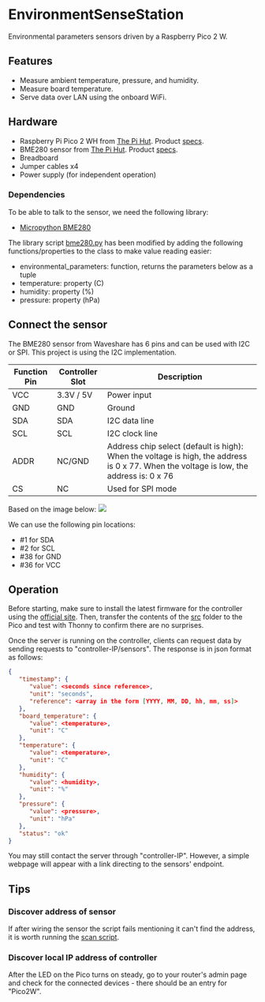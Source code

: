 # EnvironmentSenseStation
Environmental parameters sensors driven by a Raspberry Pico 2 W.

## Features
- Measure ambient temperature, pressure, and humidity.
- Measure board temperature.
- Serve data over LAN using the onboard WiFi.

## Hardware
- Raspberry Pi Pico 2 WH from [The Pi Hut](https://thepihut.com/products/raspberry-pi-pico-2-w?variant=54063378760065). Product [specs](https://datasheets.raspberrypi.com/picow/pico-2-w-datasheet.pdf).
- BME280 sensor from [The Pi Hut](https://thepihut.com/products/bme280-environmental-sensor). Product [specs](https://www.waveshare.com/wiki/BME280_Environmental_Sensor).
- Breadboard
- Jumper cables x4
- Power supply (for independent operation)

### Dependencies
To be able to talk to the sensor, we need the following library:
- [Micropython BME280](https://pypi.org/project/micropython-bme280/)

The library script [bme280.py](./src/bme280.py) has been modified by adding the following functions/properties to the class to make value reading easier:
- environmental_parameters: function, returns the parameters below as a tuple
- temperature: property (C)
- humidity: property (%)
- pressure: property (hPa)

## Connect the sensor
The BME280 sensor from Waveshare has 6 pins and can be used with I2C or SPI. 
This project is using the I2C implementation.

| Function Pin | Controller Slot | Description |
| -------- | ------- | ------- |
| VCC | 3.3V / 5V | Power input |
| GND | GND | Ground |
| SDA | SDA | I2C data line |
| SCL | SCL | I2C clock line |
| ADDR | NC/GND | Address chip select (default is high): When the voltage is high, the address is 0 x 77. When the voltage is low, the address is: 0 x 76 |
| CS | NC | Used for SPI mode |

Based on the image below:
![](https://docs.micropython.org/en/latest/_images/pico_pinout.png)

We can use the following pin locations:
- #1 for SDA
- #2 for SCL
- #38 for GND
- #36 for VCC

## Operation
Before starting, make sure to install the latest firmware for the controller using the [official site](https://www.raspberrypi.com/documentation/microcontrollers/pico-series.html).
Then, transfer the contents of the [src](./src/) folder to the Pico and test with Thonny to confirm there are no surprises.

Once the server is running on the controller, clients can request data by sending requests to "controller-IP/sensors".
The response is in json format as follows:
```json
{
   "timestamp": {
      "value": <seconds since reference>,
      "unit": "seconds",
      "reference": <array in the form [YYYY, MM, DD, hh, mm, ss]>
   },
   "board_temperature": {
      "value": <temperature>,
      "unit": "C"
   },
   "temperature": {
      "value": <temperature>,
      "unit": "C"
   },
   "humidity": {
      "value": <humidity>,
      "unit": "%"
   },
   "pressure": {
      "value": <pressure>,
      "unit": "hPa"
   },
   "status": "ok"
}
```

You may still contact the server through "controller-IP". However, a simple webpage will appear with a link directing to the sensors' endpoint.


## Tips
### Discover address of sensor
If after wiring the sensor the script fails mentioning it can't find the address, it is worth running the [scan script](./src/scan_address.py).

### Discover local IP address of controller
After the LED on the Pico turns on steady, go to your router's admin page and check for the connected devices - there should be an entry for "Pico2W".

